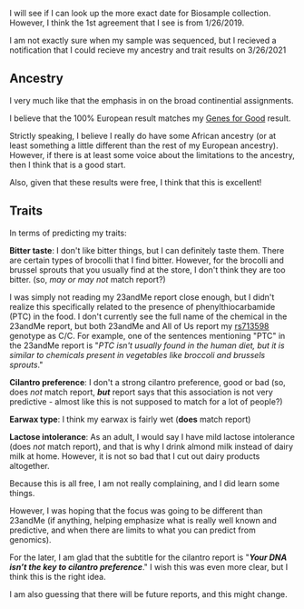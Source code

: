 I will see if I can look up the more exact date for Biosample collection.  However, I think the 1st agreement that I see is from 1/26/2019.

I am not exactly sure when my sample was sequenced, but I recieved a notification that I could recieve my ancestry and trait results on 3/26/2021

## Ancestry

I very much like that the emphasis in on the broad continential assignments.

I believe that the 100% European result matches my [Genes for Good](https://github.com/cwarden45/DTC_Scripts/blob/master/Genes_for_Good/GFG_Report.pdf) result.

Strictly speaking, I believe I really do have some African ancestry (or at least something a little different than the rest of my European ancestry).  However, if there is at least some voice about the limitations to the ancestry, then I think that is a good start.

Also, given that these results were free, I think that this is excellent!

## Traits

In terms of predicting my traits:

**Bitter taste**: I don't like bitter things, but I can definitely taste them.  There are certain types of brocolli that I find bitter.  However, for the brocolli and brussel sprouts that you usually find at the store, I don't think they are too bitter. (so, *may or may not* match report?)

I was simply not reading my 23andMe report close enough, but I didn't realize this specifically related to the presence of phenylthiocarbamide (PTC) in the food.  I don't currently see the full name of the chemical in the 23andMe report, but both 23andMe and All of Us report my [rs713598](https://www.ncbi.nlm.nih.gov/snp/rs713598) genotype as C/C.  For example, one of the sentences mentioning "PTC" in the 23andMe report is "*PTC isn't usually found in the human diet, but it is similar to chemicals present in vegetables like broccoli and brussels sprouts*."

**Cilantro preference**: I don't a strong cilantro preference, good or bad (so, does *not* match report, ***but*** report says that this association is not very predictive - almost like this is not supposed to match for a lot of people?)

**Earwax type**: I think my earwax is fairly wet (**does** match report)

**Lactose intolerance**: As an adult, I would say I have mild lactose intolerance (does *not* match report), and that is why I drink almond milk instead of dairy milk at home.  However, it is not so bad that I cut out dairy products altogether.

Because this is all free, I am not really complaining, and I did learn some things.

However, I was hoping that the focus was going to be different than 23andMe (if anything, helping emphasize what is really well known and predictive, and when there are limits to what you can predict from genomics).

For the later, I am glad that the subtitle for the cilantro report is "***Your DNA isn’t the key to cilantro preference***."  I wish this was even more clear, but I think this is the right idea.

I am also guessing that there will be future reports, and this might change.
